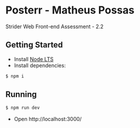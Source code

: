 # Posterr - Matheus Possas

Strider Web Front-end Assessment - 2.2

## Getting Started

- Install [Node LTS](https://nodejs.org/en/)
- Install dependencies: 
``` bash
$ npm i
```

## Running

``` bash
$ npm run dev
```
- Open http://localhost:3000/